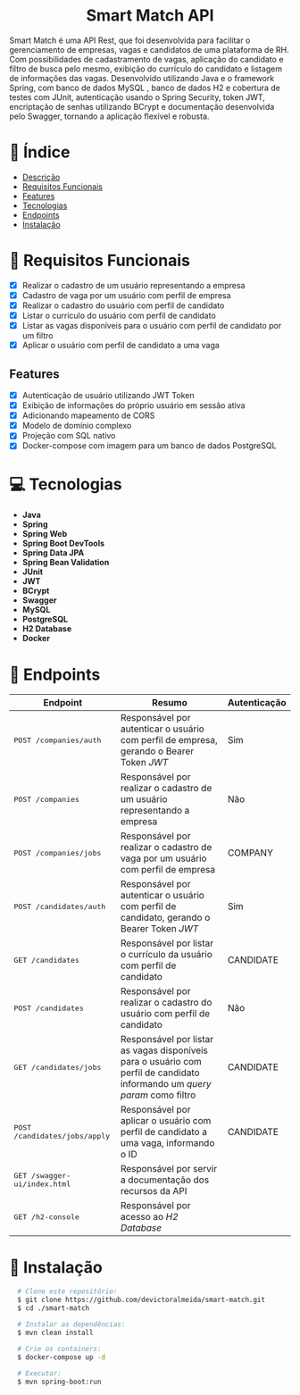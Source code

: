 <div align="center">
  <h1>Smart Match API</h1>
</div>
Smart Match é uma API Rest, que foi desenvolvida para facilitar o gerenciamento de empresas, vagas e candidatos de uma
plataforma de RH. Com possibilidades de cadastramento de vagas, aplicação do candidato e filtro de busca pelo mesmo,
exibição do currículo do candidato e listagem de informações das vagas. Desenvolvido utilizando Java e o framework Spring, com banco de dados MySQL
, banco de dados H2 e cobertura de testes com JUnit, autenticação usando o Spring Security,
token JWT, encriptação de senhas utilizando BCrypt e documentação desenvolvida pelo Swagger, tornando a aplicação flexível e robusta.

# 📒 Índice

* [Descrição](#descrição)
* [Requisitos Funcionais](#requisitos)
* [Features](#features)
* [Tecnologias](#tecnologias)
* [Endpoints](#endpoints)
* [Instalação](#instalação)

# 📌 <span id="requisitos">Requisitos Funcionais</span>

- [x] Realizar o cadastro de um usuário representando a empresa<br>
- [x] Cadastro de vaga por um usuário com perfil de empresa<br>
- [x] Realizar o cadastro do usuário com perfil de candidato<br>
- [x] Listar o currículo do usuário com perfil de candidato<br>
- [x] Listar as vagas disponíveis para o usuário com perfil de candidato por um filtro<br>
- [x] Aplicar o usuário com perfil de candidato a uma vaga<br>

## Features

- [x] Autenticação de usuário utilizando JWT Token<br>
- [x] Exibição de informações do próprio usuário em sessão ativa<br>
- [x] Adicionando mapeamento de CORS<br>
- [x] Modelo de domínio complexo<br>
- [x] Projeção com SQL nativo<br>
- [x] Docker-compose com imagem para um banco de dados PostgreSQL<br>

# 💻 <span id="tecnologias">Tecnologias</span>

- **Java**
- **Spring**
- **Spring Web**
- **Spring Boot DevTools**
- **Spring Data JPA**
- **Spring Bean Validation**
- **JUnit**
- **JWT**
- **BCrypt**
- **Swagger**
- **MySQL**
- **PostgreSQL**
- **H2 Database**
- **Docker**

# 📍 <span id="endpoints">Endpoints</span>

| Endpoint                                | Resumo                                                                                                                     | Autenticação 
|-----------------------------------------|----------------------------------------------------------------------------------------------------------------------------|--------------
| <kbd>POST /companies/auth </kbd>        | Responsável por autenticar o usuário com perfil de empresa, gerando o Bearer Token *JWT*                                   | Sim          
| <kbd>POST /companies </kbd>             | Responsável por realizar o cadastro de um usuário representando a empresa                                                  | Não          
| <kbd>POST /companies/jobs </kbd>        | Responsável por realizar o cadastro de vaga por um usuário com perfil de empresa                                           | COMPANY      
| <kbd>POST /candidates/auth </kbd>       | Responsável por autenticar o usuário com perfil de candidato, gerando o Bearer Token *JWT*                                 | Sim          
| <kbd>GET /candidates </kbd>             | Responsável por listar o currículo da usuário com perfil de candidato                                                      | CANDIDATE    
| <kbd>POST /candidates </kbd>            | Responsável por realizar o cadastro do usuário com perfil de candidato                                                     | Não          
| <kbd>GET /candidates/jobs </kbd>        | Responsável por listar as vagas disponíveis para o usuário com perfil de candidato informando um *query param* como filtro | CANDIDATE    
| <kbd>POST /candidates/jobs/apply </kbd> | Responsável por aplicar o usuário com perfil de candidato a uma vaga, informando o ID                                      | CANDIDATE    
| <kbd>GET /swagger-ui/index.html </kbd>  | Responsável por servir a documentação dos recursos da API                                                                  
| <kbd>GET /h2-console </kbd>             | Responsável por acesso ao *H2 Database*                                                                                    

# 🚀 <span id="instalação">Instalação</span>

```bash
  # Clone este repositório:
  $ git clone https://github.com/devictoralmeida/smart-match.git
  $ cd ./smart-match

  # Instalar as dependências:
  $ mvn clean install
  
  # Crie os containers:
  $ docker-compose up -d

  # Executar:
  $ mvn spring-boot:run
```
